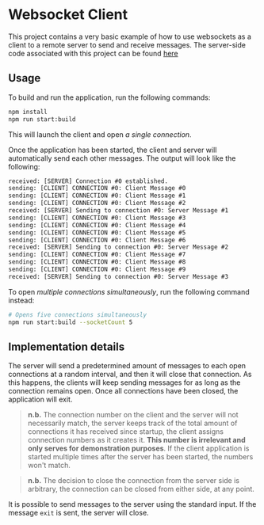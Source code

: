 # Websocket Client

This project contains a very basic example of how to use websockets as a client to a remote server to send and receive messages.
The server-side code associated with this project can be found [here](https://github.com/jolafreniere/websocket-server-example/)

## Usage

To build and run the application, run the following commands:

```sh
npm install
npm run start:build
```

This will launch the client and open *a single connection*.

Once the application has been started, the client and server will automatically send each other messages. The output will look like the following:

```txt
received: [SERVER] Connection #0 established.
sending: [CLIENT] CONNECTION #0: Client Message #0
sending: [CLIENT] CONNECTION #0: Client Message #1
sending: [CLIENT] CONNECTION #0: Client Message #2
received: [SERVER] Sending to connection #0: Server Message #1
sending: [CLIENT] CONNECTION #0: Client Message #3
sending: [CLIENT] CONNECTION #0: Client Message #4
sending: [CLIENT] CONNECTION #0: Client Message #5
sending: [CLIENT] CONNECTION #0: Client Message #6
received: [SERVER] Sending to connection #0: Server Message #2
sending: [CLIENT] CONNECTION #0: Client Message #7
sending: [CLIENT] CONNECTION #0: Client Message #8
sending: [CLIENT] CONNECTION #0: Client Message #9
received: [SERVER] Sending to connection #0: Server Message #3
```

To open *multiple connections simultaneously*, run the following command instead:

```sh
# Opens five connections simultaneously
npm run start:build --socketCount 5
```
## Implementation details

The server will send a predetermined amount of messages to each open connections at a random interval, and then it will close that connection. As this happens, the clients will keep sending messages for as long as the connection remains open. Once all connections have been closed, the application will exit.

> **n.b.** The connection number on the client and the server will not necessarily match, the server keeps track of the total amount of connections it has received since startup, the client assigns connection numbers as it creates it. **This number is irrelevant and only serves for demonstration purposes**. If the client application is started multiple times after the server has been started, the numbers won't match.

> **n.b.** The decision to close the connection from the server side is arbitrary, the connection can be closed from either side, at any point.

It is possible to send messages to the server using the standard input. If the message `exit` is sent, the server will close.

